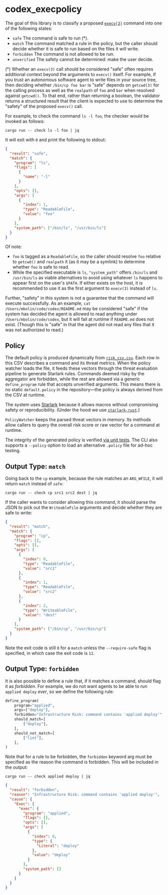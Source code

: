 # codex_execpolicy

The goal of this library is to classify a proposed [`execv(3)`](https://linux.die.net/man/3/execv) command into one of the following states:

- `safe` The command is safe to run (\*).
- `match` The command matched a rule in the policy, but the caller should decide whether it is safe to run based on the files it will write.
- `forbidden` The command is not allowed to be run.
- `unverified` The safety cannot be determined: make the user decide.

(\*) Whether an `execv(3)` call should be considered "safe" often requires additional context beyond the arguments to `execv()` itself. For example, if you trust an autonomous software agent to write files in your source tree, then deciding whether `/bin/cp foo bar` is "safe" depends on `getcwd(3)` for the calling process as well as the `realpath` of `foo` and `bar` when resolved against `getcwd()`.
To that end, rather than returning a boolean, the validator returns a structured result that the client is expected to use to determine the "safety" of the proposed `execv()` call.

For example, to check the command `ls -l foo`, the checker would be invoked as follows:

```shell
cargo run -- check ls -l foo | jq
```

It will exit with `0` and print the following to stdout:

```json
{
  "result": "safe",
  "match": {
    "program": "ls",
    "flags": [
      {
        "name": "-l"
      }
    ],
    "opts": [],
    "args": [
      {
        "index": 1,
        "type": "ReadableFile",
        "value": "foo"
      }
    ],
    "system_path": ["/bin/ls", "/usr/bin/ls"]
  }
}
```

Of note:

- `foo` is tagged as a `ReadableFile`, so the caller should resolve `foo` relative to `getcwd()` and `realpath` it (as it may be a symlink) to determine whether `foo` is safe to read.
- While the specified executable is `ls`, `"system_path"` offers `/bin/ls` and `/usr/bin/ls` as viable alternatives to avoid using whatever `ls` happens to appear first on the user's `$PATH`. If either exists on the host, it is recommended to use it as the first argument to `execv(3)` instead of `ls`.

Further, "safety" in this system is not a guarantee that the command will execute successfully. As an example, `cat /Users/mbolin/code/codex/README.md` may be considered "safe" if the system has decided the agent is allowed to read anything under `/Users/mbolin/code/codex`, but it will fail at runtime if `README.md` does not exist. (Though this is "safe" in that the agent did not read any files that it was not authorized to read.)

## Policy

The default policy is produced dynamically from [`risk_csv.csv`](./src/risk_csv.csv).
Each row in this CSV describes a command and its threat metrics. When the
policy watcher loads the file, it feeds these vectors through the threat
evaluation pipeline to generate Starlark rules. Commands deemed risky by the
aggregator are forbidden, while the rest are allowed via a generic
`define_program` rule that accepts unverified arguments. This means there is no
static `default.policy` in the repository—the policy is always derived from the
CSV at runtime.

The system uses [Starlark](https://bazel.build/rules/language) because it allows
macros without compromising safety or reproducibility. (Under the hood we use
[`starlark-rust`](https://github.com/facebook/starlark-rust).)

`PolicyWatcher` keeps the parsed threat vectors in memory. Its methods allow
callers to query the overall risk score or raw vector for a command at runtime.

The integrity of the generated policy is verified [via unit tests](./tests). The
CLI also supports a `--policy` option to load an alternative `.policy` file for
ad-hoc testing.

## Output Type: `match`

Going back to the `cp` example, because the rule matches an `ARG_WFILE`, it will return `match` instead of `safe`:

```shell
cargo run -- check cp src1 src2 dest | jq
```

If the caller wants to consider allowing this command, it should parse the JSON to pick out the `WriteableFile` arguments and decide whether they are safe to write:

```json
{
  "result": "match",
  "match": {
    "program": "cp",
    "flags": [],
    "opts": [],
    "args": [
      {
        "index": 0,
        "type": "ReadableFile",
        "value": "src1"
      },
      {
        "index": 1,
        "type": "ReadableFile",
        "value": "src2"
      },
      {
        "index": 2,
        "type": "WriteableFile",
        "value": "dest"
      }
    ],
    "system_path": ["/bin/cp", "/usr/bin/cp"]
  }
}
```

Note the exit code is still `0` for a `match` unless the `--require-safe` flag is specified, in which case the exit code is `12`.

## Output Type: `forbidden`

It is also possible to define a rule that, if it matches a command, should flag it as _forbidden_. For example, we do not want agents to be able to run `applied deploy` _ever_, so we define the following rule:

```python
define_program(
    program="applied",
    args=["deploy"],
    forbidden="Infrastructure Risk: command contains 'applied deploy'",
    should_match=[
        ["deploy"],
    ],
    should_not_match=[
        ["lint"],
    ],
)
```

Note that for a rule to be forbidden, the `forbidden` keyword arg must be specified as the reason the command is forbidden. This will be included in the output:

```shell
cargo run -- check applied deploy | jq
```

```json
{
  "result": "forbidden",
  "reason": "Infrastructure Risk: command contains 'applied deploy'",
  "cause": {
    "Exec": {
      "exec": {
        "program": "applied",
        "flags": [],
        "opts": [],
        "args": [
          {
            "index": 0,
            "type": {
              "Literal": "deploy"
            },
            "value": "deploy"
          }
        ],
        "system_path": []
      }
    }
  }
}
```
